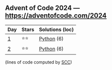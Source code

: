 ## Advent of Code 2024 — https://adventofcode.com/2024

 | Day | Stars | Solutions (loc) |
 |-----|-------|-----------------|
 | [1](https://adventofcode.com/2024/day/1)   | ⭐⭐| [Python](/aoc2024/01/solution.py) (6) |
 | [2](https://adventofcode.com/2024/day/2)   | ⭐⭐| [Python](/aoc2024/02/solution.py) (6) |

(lines of code computed by [SCC](https://github.com/boyter/scc))
